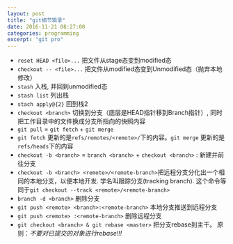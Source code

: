 ```yaml
---
layout: post
title: "git细节辑录"
date: 2016-11-21 08:27:00
categories: programming
excerpt: "git pro"
---
```


* `reset HEAD <file>...` 把文件从stage态变到modified态
* `checkout -- <file>...` 把文件从modified态变到Unmodified态（抛弃本地修改）
* `stash` 入栈, 并回到unmodified态
* `stash list` 列出栈
* `stach apply@{2}` 回到栈2
* `checkout <branch>` 切换到分支（底层是HEAD指针移到Branch指针）, 同时把工作目录中的文件换成分支所指向的快照内容
* `git pull` = `git fetch` + `git merge`
* `git fetch` 更新的是`refs/remotes/<remote>/`下的内容。`git merge` 更新的是`refs/heads`下的内容
* `checkout -b <branch>` = `branch <branch>` + `checkout <branch>` : 新建并前往分支
* `checkout -b <branch> <remote>/<remote-branch>`把远程分支分化出一个相同的本地分支，以便本地开发.
学名叫跟踪分支(tracking branch).
这个命令等同于`git checkout --track <remote>/<remote-branch>`
* `branch -d <branch>` 删除分支
* `git push <remote> <branch>:<remote-branch>` 本地分支推送到远程分支
* `git push <remote> :<remote-branch>` 删除远程分支
* `git checkout <branch> & git rebase <master>` 把分支rebase到主干。
原则：*不要对已提交的对象进行rebase!!!*


